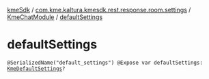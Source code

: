 [kmeSdk](../../index.md) / [com.kme.kaltura.kmesdk.rest.response.room.settings](../index.md) / [KmeChatModule](index.md) / [defaultSettings](./default-settings.md)

# defaultSettings

`@SerializedName("default_settings") @Expose var defaultSettings: `[`KmeDefaultSettings`](../-kme-default-settings/index.md)`?`